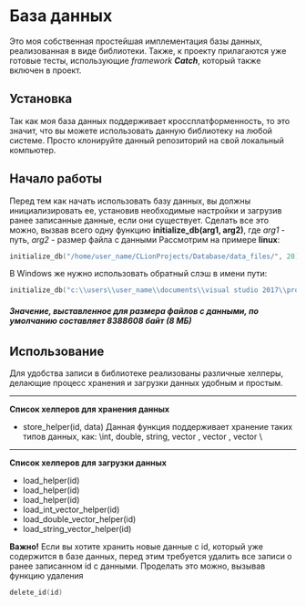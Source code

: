 # База данных

Это моя собственная простейшая имплементация базы данных, реализованная в виде библиотеки.
Также, к проекту прилагаются уже готовые тесты, использующие *framework* ***Catch***, который также включен в проект.


## Установка

Так как моя база данных поддерживает кроссплатформенность, то это значит,
что вы можете использовать данную библиотеку на любой системе. Просто клонируйте данный репозиторий
на свой локальный компьютер.

## Начало работы

Перед тем как начать использовать базу данных, вы должны инициализировать ее, установив необходимые
настройки и загрузив ранее записанные данные, если они существует. Сделать все это можно, вызвав всего одну функцию
**initialize_db(arg1, arg2)**, где *arg1* - путь, *arg2* - размер файла с данными
 Рассмотрим на примере **linux**:
 ```c++
 initialize_db("/home/user_name/CLionProjects/Database/data_files/", 20)
 ```
 В Windows же нужно использовать обратный слэш в имени пути:
  ```c++
  initialize_db("c:\\users\\user_name\\documents\\visual studio 2017\\projects\\database\\data_files\\", 20)
  ```

###### **_Значение, выставленное для размера файлов с данными, по умолчанию составляет 8388608 байт (8 МБ)_**

## Использование

Для удобства записи в библиотеке реализованы различные хелперы, делающие процесс хранения и загрузки данных удобным и простым.

---

**Список хелперов для хранения данных**
- store_helper(id, data)
Данная функция поддерживает хранение таких типов данных, как: \int, double, string, vector <int>, vector <double>, vector <string>\

---

**Список хелперов для загрузки данных**
- load_helper<int>(id)
- load_helper<double>(id)
- load_helper<string>(id)
- load_int_vector_helper(id)
- load_double_vector_helper(id)
- load_string_vector_helper(id)

**Важно!**
Если вы хотите хранить новые данные с id, который уже содержится в базе данных, перед этим требуется удалить все
записи о ранее записанном id с данными. Проделать это можно, вызывав функцию удаления

  ```c++
  delete_id(id)
  ```

